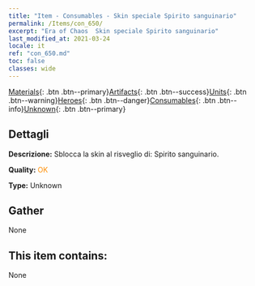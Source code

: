 ```yaml
---
title: "Item - Consumables - Skin speciale Spirito sanguinario"
permalink: /Items/con_650/
excerpt: "Era of Chaos  Skin speciale Spirito sanguinario"
last_modified_at: 2021-03-24
locale: it
ref: "con_650.md"
toc: false
classes: wide
---
```

 [Materials](/it/Items/){: .btn .btn--primary}[Artifacts](/it/Items/Artifacts/){: .btn .btn--success}[Units](/it/Items/Units/){: .btn .btn--warning}[Heroes](/it/Items/Heroes/){: .btn .btn--danger}[Consumables](/it/Items/Consumables/){: .btn .btn--info}[Unknown](/it/Items/Unknown/){: .btn .btn--primary}

## Dettagli
 **Descrizione:** Sblocca la skin al risveglio di: Spirito sanguinario.

 **Quality:** <span style="color: #FF8C00">OK</span>

 **Type:** Unknown

## Gather

  None

## This item contains:

  None

